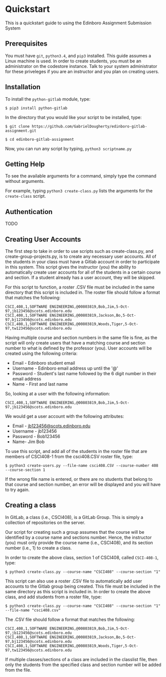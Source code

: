 Quickstart
==========

This is a quickstart guide to using the Edinboro Assignment Submission System

Prerequisites
-------------

You must have `git`, `python3.4`, and `pip3` installed. This guide assumes a Linux machine is used. In order to create students, you must be an administrator on the codestore instance. Talk to your system administrator for these priveleges if you are an instructor and you plan on creating users.

Installation
------------

To install the `python-gitlab` module, type:

`$ pip3 install python-gitlab`

In the directory that you would like your script to be installed, type:

`$ git clone https://github.com/GabrielDougherty/edinboro-gitlab-assignment.git`

`$ cd edinboro-gitlab-assignment`

Now, you can run any script by typing, `python3 scriptname.py`

Getting Help
------------

To see the available arguments for a command, simply type the command without arguments.

For example, typing `python3 create-class.py` lists the arguments for the `create-class` script.

Authentication
--------------

TODO

Creating User Accounts
----------------------

The first step to take in order to use scripts such as create-class.py, and create-group-projects.py, is to create any necessary user accounts. All of the students in your class must have a Gitlab account in order to participate in this system. This script gives the instructor (you) the ability to automatically create user accounts for all of the students in a certain course and section. If a student already has a user account, they will be skipped.

For this script to function, a roster .CSV file must be included in the same directory that this script is included in. The roster file should follow a format that matches the following:

`CSCI,408,1,SOFTWARE ENGINEERING,@00803819,Bob,Jim,5-Oct-97,jb123456@scots.edinboro.edu`  
`CSCI,408,1,SOFTWARE ENGINEERING,@00803819,Jackson,Bo,5-Oct-97,bj123456@scots.edinboro.edu`  
`CSCI,408,1,SOFTWARE ENGINEERING,@00803819,Woods,Tiger,5-Oct-97,tw123456@scots.edinboro.edu` 

Having multiple course and section numbers in the same file is fine, as the script will only create users that have a matching course and section number to what is defined by the professor (you). User accounts will be created using the following criteria:
* Email - Edinboro student email
* Username - Edinboro email address up until the '@'
* Password - Student's last name followed by the 6 digit number in their email address
* Name - First and last name

So, looking at a user with the following information:

`CSCI,408,1,SOFTWARE ENGINEERING,@00803819,Bob,Jim,5-Oct-97,jb123456@scots.edinboro.edu`  

We would get a user account with the following attributes:
* Email - jb123456@scots.edinboro.edu
* Username - jb123456
* Password - Bob123456
* Name- Jim Bob

To use this script, and add all of the students in the roster file that are members of CSCI408-1 from the csci408.CSV roster file, type:

`​$ python3 create-users.py --file-name csci408.CSV --course-number 408 --course-section 1​`

If the wrong file name is entered, or there are no students that belong to that course and section number, an error will be displayed and you will have to try again.

Creating a class
----------------

In GitLab, a class (i.e., CSCI408), is a GitLab Group. This is simply a collection of repositories on the server.

Our script for creating such a group assumes that the course will be identified by a course name and sections number. Hence, the instructor (you) must only provide the course name (i.e., CSCI408), and its section number (i.e., 1) to create a class.

In order to create the above class, section 1 of CSCI408, called `CSCI-408-1`, type:

`​$ python3 create-class.py --course-name "CSCI408" --course-section "1"​`

This script can also use a roster .CSV file to automatically add user accounts to the Gitlab group being created. This file must be included in the same directory as this script is included in. In order to create the above class, and add students from a roster file, type:

`​$ python3 create-class.py --course-name "CSCI408" --course-section "1" --file-name "csci408.csv"​`

The .CSV file should follow a format that matches the following:

`CSCI,408,1,SOFTWARE ENGINEERING,@00803819,Bob,Jim,5-Oct-97,jb123456@scots.edinboro.edu`  
`CSCI,408,1,SOFTWARE ENGINEERING,@00803819,Jackson,Bo,5-Oct-97,bj123456@scots.edinboro.edu`  
`CSCI,408,1,SOFTWARE ENGINEERING,@00803819,Woods,Tiger,5-Oct-97,tw123456@scots.edinboro.edu`  

If multiple classes/sections of a class are included in the classlist file, then only the students from the specified class and section number will be added from the file.
